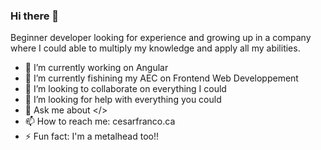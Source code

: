 ### Hi there 👋
Beginner developer looking for experience and growing up in a company where I could able to multiply my knowledge and apply all my abilities.


- 🔭 I’m currently working on Angular
- 🌱 I’m currently fishining my AEC on Frontend Web Developpement
- 👯 I’m looking to collaborate on everything I could
- 🤔 I’m looking for help with everything you could
- 💬 Ask me about </>
- 📫 How to reach me: cesarfranco.ca
- ⚡ Fun fact: I'm a metalhead too!!
<!--
**kaesarg1/kaesarg1** is a ✨ _special_ ✨ repository because its `README.md` (this file) appears on your GitHub profile.


-->
